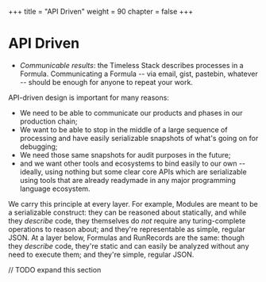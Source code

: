 +++
title = "API Driven"
weight = 90
chapter = false
+++

API Driven
==========

- *Communicable results*: the Timeless Stack describes processes in a Formula.
  Communicating a Formula -- via email, gist, pastebin, whatever -- should be enough for anyone to repeat your work.

API-driven design is important for many reasons:

- We need to be able to communicate our products and phases in our production chain;
- We want to be able to stop in the middle of a large sequence of processing and
  have easily serializable snapshots of what's going on for debugging;
- We need those same snapshots for audit purposes in the future;
- and we want other tools and ecosystems to bind easily to our own -- ideally,
  using nothing but some clear core APIs which are serializable using tools
  that are already readymade in any major programming language ecosystem.

We carry this principle at every layer.
For example, Modules are meant to be a serializable construct:
they can be reasoned about statically, and while they *describe* code,
they themselves do *not* require any turing-complete operations to reason about;
and they're representable as simple, regular JSON.
At a layer below, Formulas and RunRecords are the same:
though they *describe* code, they're static and can easily be analyzed without
any need to execute them; and they're simple, regular JSON.

// TODO expand this section
